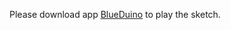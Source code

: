 Please download app [BlueDuino](https://itunes.apple.com/app/blueduino/id914430505?mt=8) to play the sketch.
